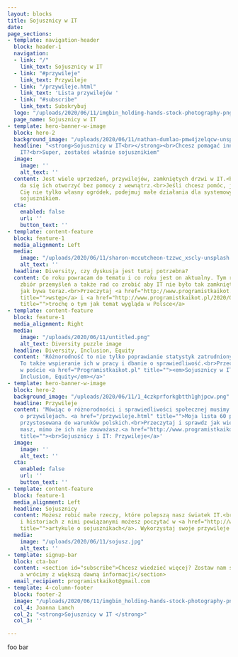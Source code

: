 ```yaml
---
layout: blocks
title: Sojusznicy w IT
date: 
page_sections:
- template: navigation-header
  block: header-1
  navigation:
  - link: "/"
    link_text: Sojusznicy w IT
  - link: "#przywileje"
    link_text: Przywileje
  - link: "/przywileje.html"
    link_text: 'Lista przywilejów '
  - link: "#subscribe"
    link_text: Subskrybuj
  logo: "/uploads/2020/06/11/imgbin_holding-hands-stock-photography-png_de7vvb5s1.png"
  page_name: Sojusznicy w IT
- template: hero-banner-w-image
  block: hero-2
  background_image: "/uploads/2020/06/11/nathan-dumlao-pmw4jzelqcw-unsplash2.jpg"
  headline: "<strong>Sojusznicy w IT<br></strong><br>Chcesz pomagać innym w świecie
    IT?<br>Super, zostałeś właśnie sojusznikiem"
  image:
    image: ''
    alt_text: ''
  content: Jest wiele uprzedzeń, przywilejów, zamkniętych drzwi w IT.<br>Często nie
    da się ich otworzyć bez pomocy z wewnątrz.<br>Jeśli chcesz pomóc, jeśli interesuje
    Cię nie tylko własny ogródek, podejmuj małe działania dla systemowych zmian. Zostań
    sojusznikiem.
  cta:
    enabled: false
    url: ''
    button_text: ''
- template: content-feature
  block: feature-1
  media_alignment: Left
  media:
    image: "/uploads/2020/06/11/sharon-mccutcheon-tzzwc_xscly-unsplash.jpg"
    alt_text: ''
  headline: Diversity, czy dyskusja jest tutaj potrzebna?
  content: Co roku powracam do tematu i co roku jest on aktualny. Tym razem większy
    zbiór przemyśleń a także rad co zrobić aby IT nie było tak zamkniętym środowiskiem
    jak bywa teraz.<br>Przeczytaj <a href="http://www.programistkaikot.pl/2020/06/sojusznicy-w-it-wstep.html"
    title="">wstęp</a> i <a href="http://www.programistkaikot.pl/2020/06/sojusznicy-w-it-czy-naprawde.html"
    title="">trochę o tym jak temat wygląda w Polsce</a>
- template: content-feature
  block: feature-1
  media_alignment: Right
  media:
    image: "/uploads/2020/06/11/untitled.png"
    alt_text: Diversity puzzle image
  headline: Diversity, Inclusion, Equity
  content: 'Różnorodność to nie tylko poprawianie statystyk zatrudnionych pracowników.
    To także wspieranie ich w pracy i dbanie o sprawiedliwość.<br>Przeczytaj więcej
    w poście <a href="Programistkaikot.pl" title=""><em>Sojusznicy w IT: Diversity,
    Inclusion, Equity</em></a>'
- template: hero-banner-w-image
  block: hero-2
  background_image: "/uploads/2020/06/11/1_4czkprforkgbtth1ghjpcw.png"
  headline: Przywileje
  content: 'Mówiąc o różnorodności i sprawiedliwości społecznej musimy też powiedzieć
    o przywilejach. <a href="/przywileje.html" title="">Moja lista 60 przywilejów</a>
    przystosowana do warunków polskich.<br>Przeczytaj i sprawdz jak wiele przywilejów
    masz, mimo że ich nie zauważasz.<a href="http://www.programistkaikot.pl/2020/06/sojusznicy-w-it-przywileje.html"
    title=""><br>Sojusznicy i IT: Przywileje</a>'
  image:
    image: ''
    alt_text: ''
  cta:
    enabled: false
    url: ''
    button_text: ''
- template: content-feature
  block: feature-1
  media_alignment: Left
  headline: Sojusznicy
  content: Możesz robić małe rzeczy, które polepszą nasz światek IT.<br>O typach zachowań
    i historiach z nimi powiązanymi możesz poczytać w <a href="http://www.programistkaikot.pl/2020/06/sojusznicy-w-it-sojusznicy.html"
    title="">artykule o sojusznikach</a>. Wykorzystaj swoje przywileje i zostań sojusznikiem.
  media:
    image: "/uploads/2020/06/11/sojusz.jpg"
    alt_text: ''
- template: signup-bar
  block: cta-bar
  content: <section id="subscribe">Chcesz wiedzieć więcej? Zostaw nam swojego maila,
    a wrócimy z większą dawną informacji</section>
  email_recipient: programistkaikot@gmail.com
- template: 4-column-footer
  block: footer-2
  image: "/uploads/2020/06/11/imgbin_holding-hands-stock-photography-png_de7vvb5s1.png"
  col_4: Joanna Lamch
  col_2: "<strong>Sojusznicy w IT </strong>"
  col_3: ''

---
```

foo bar